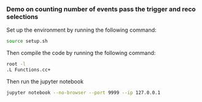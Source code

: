 ### Demo on counting number of events pass the trigger and reco selections

Set up the environment by running the following command:
```sh
source setup.sh
```

Then compile the code by running the following command:
```sh
root -l
.L Functions.cc+
```

Then run the jupyter notebook
```sh
jupyter notebook --no-browser --port 9999 --ip 127.0.0.1
``` 